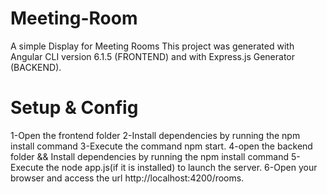 # Meeting-Room

A simple Display for Meeting Rooms
This project was generated with Angular CLI version 6.1.5 (FRONTEND) and with Express.js Generator (BACKEND).

# Setup & Config
1-Open the frontend folder
2-Install dependencies by running the npm install command
3-Execute the command npm start.
4-open the backend folder && Install dependencies by running the npm install command 
5-Execute the node app.js(if it is installed) to launch the server.
6-Open your browser and access the url http://localhost:4200/rooms.
